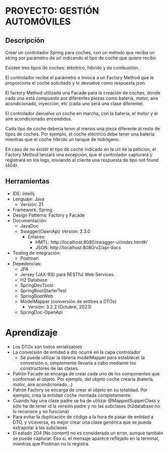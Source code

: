 # PROYECTO: GESTIÓN AUTOMÓVILES

## Descripción
Crear un controlador Spring para coches, con un método que reciba un string por parámetro de url indicando el tipo de coche que quiere recibir.

Existen tres tipos de coches: eléctrico, híbrido y de combustión.

El controlador recibe el parámetro e invoca a un Factory Method que le proporciona el coche solicitado y lo devuelve como respuesta json.

El factory Method utilizada una Facade para la creación de coches, donde cada una está compuesto por diferentes piezas como batería, motor, aire acondicionado, inyección, etc (cada uno será una clase diferente).

El controlador devuelve un coche en marcha, con la batería, el motor y el aire acondicionado encendidos.

Cada tipo de coche debería tener al menos una pieza diferente al resto de tipos de coches. Por ejemplo, el coche eléctrico debe tener una batería mientras que el coche híbrido un tanque de hidrógeno.

En caso de no existir el tipo de coche indicado en la url de la petición, el Factory Method lanzará una excepción, que el controlador capturará y registrará en los logs, enviando al cliente una respuesta de tipo not found (404).


## Herramientas

* IDE: Intellij
* Lenguaje: Java
  * Versión: 21
* Framework: Spring
* Design Patterns: Factory y Facade
* Documentación:
  * JavaDoc
  * Swagger(OpenApi) Versión: 2.3.0
    * Enlaces:
      * HMTL: http://localhost:8080/swagger-ui/index.html#/
      * JSON: http://localhost:8080/v2/api-docs
* Testing de integración:
  * Postman
* Depedencias:
  * JPA
  * Jersey (JAX-RS) para RESTful Web Services. 
  * H2 Database
  * SpringDevTools
  * SpringBootStarterTest
  * SpringBootWeb
  * ModelMapper (conversión de entities a DTOs)
    * Versión: 3.2.2 (Octubre, 2023)
  * SpringDoc-OpenApi

# Aprendizaje

* Los DTOs son todos serializables
* La conversión de entidad a dto ocurre en la capa controlador
  * Se puede utilizar la librería modelMapper para establecer la conversión o, simplemente llevarla a cabo mediante los constructores de las clases.
* Patrón Facade se encarga de crear cada uno de los componentes que conforman el objeto. Por ejemplo, del objeto coche crearía (batería, motor, aire acondicionado...)
* Patrón Factory se encarga de crear el objeto en su totalidad. Por ejemplo, crea la entidad coche montada completamente.
* Cuando hay una clase padre se ha de utilizar @MappedSupperClass y sólo ha de tener id la versión padre y no las subclases (h2database no lo reconoce y no funciona)
* Para evitar la duplicación de código a la hora de pasar de entidad a DTO, y viceversa, es mejor crear una clase genérica que se pueda extrapolar a las subclases
* El estado 204 (No content) no es considerado un error, aunque también se puede capturar. Eso sí, el mensaje aparece reflejado en la terminal, mientras que Postman no lo registra.